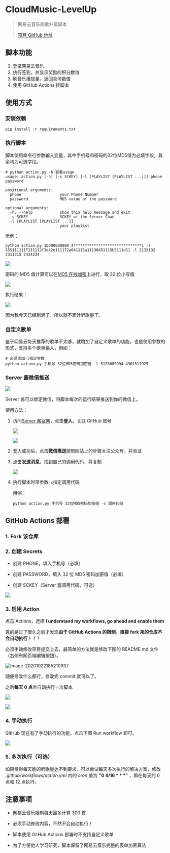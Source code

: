# CloudMusic-LevelUp

> 网易云音乐刷歌升级脚本
>  
> [项目 GitHub 地址](https://github.com/Secriy/CloudMusic-LevelUp)

## 脚本功能

1. 登录网易云音乐 
2. 执行签到，并显示奖励的积分数值
3. 刷音乐播放量，返回具体数值
4. 使用 GitHub Actions 挂脚本

## 使用方式

### 安装依赖

```shell
pip install -r requirements.txt
```

### 执行脚本

脚本使用命令行参数输入变量，其中手机号和密码的32位MD5值为必填字段，其余均为可选字段。

```shell
# python action.py -h 查看usage
usage: action.py [-h] [-s SCKEY] [-l [PLAYLIST [PLAYLIST ...]]] phone password

positional arguments:
  phone                 your Phone Number
  password              MD5 value of the password

optional arguments:
  -h, --help            show this help message and exit
  -s SCKEY              SCKEY of the Server Chan
  -l [PLAYLIST [PLAYLIST ...]]
                        your playlist
```

示例：

```shell
python action.py 10000000000 4******************************1 -s SSS111111T111112f3e42e111172a041111a11130451115b5111d11 -l 2133132 2311315 2434234
```

![](README/image-20201113151600263.png)

密码的 MD5 值计算可以在[MD5 在线加密](https://md5jiami.51240.com/)上进行，取 32 位小写值

![](README/image-20200829112617823.png)

执行结果：

![](README/image-20200830161354842.png)

因为我今天已经刷满了，所以就不累计听歌量了。

### 自定义歌单

鉴于网易云每天推荐的歌单不太够，就增加了自定义歌单的功能，也是使用参数的形式，支持多个歌单输入，例如：

```shell
# 必须添加-l指定参数
python action.py 手机号 32位MD5密码加密值 -l 5173689994 4901511925
```

### Server 酱微信推送

![](README/image-20201110001457321.png)

Server 酱可以绑定微信，将脚本每次的运行结果推送到你的微信上。

使用方法：

1. 访问[Server 酱官网](http://sc.ftqq.com/3.version)，点击**登入**，关联 GitHub 账号

   ![](README/image-20201110001821697.png)

   ![](README/image-20201110001905904.png)

2. 登入成功后，点击**微信推送**按照网站上的步骤关注公众号，并验证

3. 点击**发送消息**，找到自己的调用代码，并复制

   ![](README/image-20201110002226781.png)

4. 执行脚本时带参数`-s`指定调用代码

   用例：

   ```shell
   python action.py 手机号 32位MD5密码加密值 -s 调用代码
   ```

## GitHub Actions 部署

### 1. Fork 该仓库

### 2. 创建 Secrets

- 创建 PHONE，填入手机号（必填）

- 创建 PASSWORD，填入 32 位 MD5 密码加密值（必填）

- 创建 SCKEY（Server 酱调用代码，可选）

![](README/image-20201110002853759.png)

### 3. 启用 Action

点击 Actions，选择 **I understand my workflows, go ahead and enable them**

真的是过了很久之后才发现**由于 GitHub Actions 的限制，直接 fork 来的仓库不会自动执行！！！**

必须手动修改项目提交上去，最简单的方法就是修改下图的 README.md 文件（右侧有网页端编辑按钮）。

![image-20201022185210937](README/image-20201022185210937.png)

随便修改什么都行，修改完 commit 就可以了。

之后**每天 0 点**会自动执行一次脚本

![](README/image-20200829120815423.png)

![](README/image-20200829120847583.png)

### 4. 手动执行 

GitHub 现在有了手动执行的功能，点击下图 Run workflow 即可。

![](README/image-20201022192517489.png)

### 5. 多次执行（可选）

如果觉得每天刷的听歌量达不到要求，可以尝试每天多次执行的解决方案，修改 *.github/workflows/action.yml* 内的 *cron* 值为 **"0 4/16 \* \* \*"** ，即在每天的 0 点和 12 点执行。

## 注意事项

- 网易云音乐限制每天最多计算 300 首

- 必须手动修改内容，不然不会自动执行！

- 脚本使用 GitHub Actions 部署时不支持自定义歌单

- 为了方便他人学习研究，脚本保留了网易云音乐完整的表单加密算法
